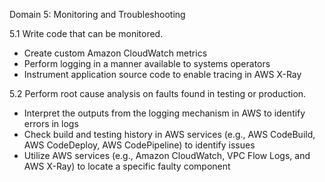 Domain 5: Monitoring and Troubleshooting

5.1 Write code that can be monitored.
* Create custom Amazon CloudWatch metrics
* Perform logging in a manner available to systems operators
* Instrument application source code to enable tracing in AWS X-Ray

5.2 Perform root cause analysis on faults found in testing or production.
* Interpret the outputs from the logging mechanism in AWS to identify errors in logs
* Check build and testing history in AWS services (e.g., AWS CodeBuild, AWS CodeDeploy, AWS
CodePipeline) to identify issues
* Utilize AWS services (e.g., Amazon CloudWatch, VPC Flow Logs, and AWS X-Ray) to locate a
specific faulty component